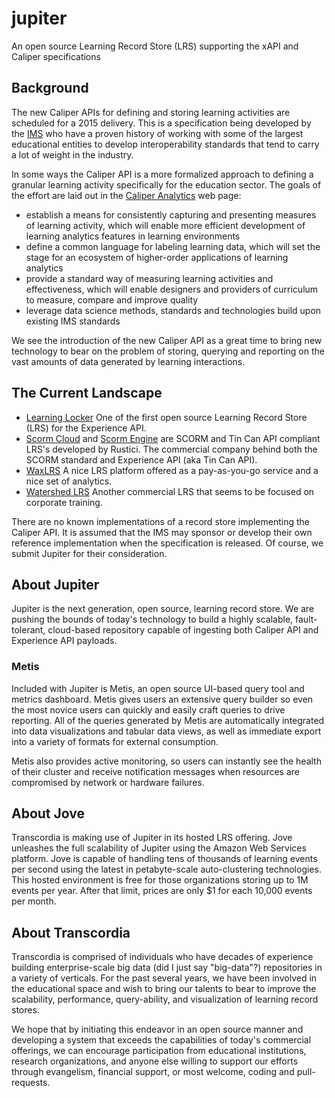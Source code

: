 # jupiter

An open source Learning Record Store (LRS) supporting the xAPI and Caliper specifications

## Background

The new Caliper APIs for defining and storing learning activities are scheduled for a 2015 delivery. This is a specification being developed by the [IMS](http://www.imsglobal.org/) who have a proven history of working with some of the largest educational entities to develop interoperability standards that tend to carry a lot of weight in the industry.

In some ways the Caliper API is a more formalized approach to defining a granular learning activity specifically for the education sector. The goals of the effort are laid out in the [Caliper Analytics](http://www.imsglobal.org/caliper/index.html) web page:

* establish a means for consistently capturing and presenting measures of learning activity, which will enable more efficient development of learning analytics features in learning environments
* define a common language for labeling learning data, which will set the stage for an ecosystem of higher-order applications of learning analytics
* provide a standard way of measuring learning activities and effectiveness, which will enable designers and providers of curriculum to measure, compare and improve quality
* leverage data science methods, standards and technologies build upon existing IMS standards

We see the introduction of the new Caliper API as a great time to bring new technology to bear on the problem of storing, querying and reporting on the vast amounts of data generated by learning interactions.

## The Current Landscape

* [Learning Locker](http://learninglocker.net/)   One of the first open source Learning Record Store (LRS) for the Experience API.
* [Scorm Cloud](http://scorm.com/scorm-solved/scorm-cloud-features/) and [Scorm Engine](http://scorm.com/scorm-solved/scorm-engine/) are SCORM and Tin Can API compliant LRS's developed by Rustici. The commercial company behind both the SCORM standard and Experience API (aka Tin Can API).
* [WaxLRS](http://www.saltbox.com/home.html)  A nice LRS platform offered as a pay-as-you-go service and a nice set of analytics. 
* [Watershed LRS](http://site.watershedlrs.com/)  Another commercial LRS that seems to be focused on corporate training.

There are no known implementations of a record store implementing the Caliper API. It is assumed that the IMS may sponsor or develop their own reference implementation when the specification is released. Of course, we submit Jupiter for their consideration.
                                                 
## About Jupiter

Jupiter is the next generation, open source, learning record store. We are pushing the bounds of today's technology to build a highly scalable, fault-tolerant, cloud-based repository capable of ingesting both Caliper API and Experience API payloads.

### Metis

Included with Jupiter is Metis, an open source UI-based query tool and metrics dashboard. Metis gives users an extensive query builder so even the most novice users can quickly and easily craft queries to drive reporting. All of the queries generated by Metis are automatically integrated into data visualizations and tabular data views, as well as immediate export into a variety of formats for external consumption.

Metis also provides active monitoring, so users can instantly see the health of their cluster and receive notification messages when resources are compromised by network or hardware failures.

## About Jove

Transcordia is making use of Jupiter in its hosted LRS offering. Jove unleashes the full scalability of Jupiter using the Amazon Web Services platform. Jove is capable of handling tens of thousands of learning events per second using the latest in petabyte-scale auto-clustering technologies. This hosted environment is free for those organizations  storing up to 1M events per year. After that limit, prices are only $1 for each 10,000 events per month.

## About Transcordia

Transcordia is comprised of individuals who have decades of experience building enterprise-scale big data (did I just say "big-data"?) repositories in a variety of verticals. For the past several years, we have been involved in the educational space and wish to bring our talents to bear to improve the scalability, performance, query-ability, and visualization of learning record stores.

We hope that by initiating this endeavor in an open source manner and developing a system that exceeds the capabilities of today's commercial offerings, we can encourage participation from educational institutions, research organizations, and anyone else willing to support our efforts through evangelism, financial support, or most welcome, coding and pull-requests.
